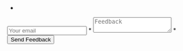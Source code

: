- <form method="POST" action="https://formspree.io/hello@secretnodes.org">
 <input type="email" name="email" placeholder="Your email">
* <textarea name="message" placeholder="Feedback"></textarea>
* <button type="submit">Send Feedback</button></form>